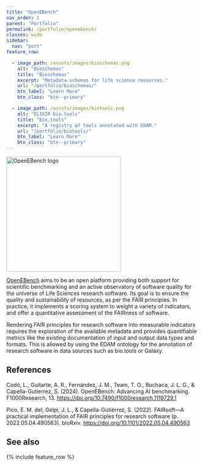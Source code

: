 ```yaml
---
title: "OpenEBench"
nav_order: 1
parent: "Portfolio"
permalink: /portfolio/openebench/
classes: wide
sidebar:
  nav: "port"
feature_row:

  - image_path: /assets/images/bioschemas.png
    alt: "Bioschemas"
    title: "Bioschemas"
    excerpt: "Metadata schemas for life science resources."
    url: "/portfolio/bioschemas/"
    btn_label: "Learn More"
    btn_class: "btn--primary"

  - image_path: /assets/images/biotools.png
    alt: "ELIXIR bio.tools"
    title: "bio.tools"
    excerpt: "A registry of tools annotated with EDAM."
    url: "/portfolio/biotools/"
    btn_label: "Learn More"
    btn_class: "btn--primary"
---
```


<div style="display: flex; align-items: center; gap: 1em; margin-bottom: 1em;">
  <img src="{{ '/assets/images/openebench.png' | relative_url }}" alt="OpenEBench logo" style="width: 300px; height: auto;">
  <h2 style="margin: 0;"></h2>
</div>

[OpenEBench](https://openebench.bsc.es/) aims to be an open platform providing both support for scientific benchmarking and an active observatory of software quality for the universe of Life Sciences research software. Its goal is to ensure the quality and sustainability of resources, as per the FAIR principles. In practice, it implements a scoring system to weight a variety of indicators, and offer a quantitative assessment of the FAIRness of software.

Rendering FAIR principles for research software into measurable indicators requires the exploration of the available metadata and provides quantifiable metrics like the existing  documentation of input and output data types and formats. This is allowed by using the EDAM ontology for the annotation of research software in data sources such as bio.tools or Galaxy.

## References

Codó, L., Guitarte, A. R., Fernández, J. M., Team, T. O., Buchaca, J. L. G., & Capella-Gutierrez, S. (2024). OpenEBench: Advancing AI benchmarking. F1000Research, 13. https://doi.org/10.7490/f1000research.1119729.1 

Pico, E. M. del, Gelpi, J. L., & Capella-Gutiérrez, S. (2022). FAIRsoft—A practical implementation of FAIR principles for research software (p. 2022.05.04.490563). bioRxiv. https://doi.org/10.1101/2022.05.04.490563

## See also

{% include feature_row %}

